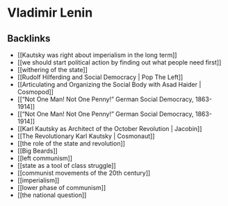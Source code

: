 # Vladimir Lenin



## Backlinks

-   [[Kautsky was right about imperialism in the long term]]
-   [[we should start political action by finding out what people need first]]
-   [[withering of the state]]
-   [[Rudolf Hilferding and Social Democracy | Pop The Left]]
-   [[Articulating and Organizing the Social Body with Asad Haider | Cosmopod]]
-   [[&ldquo;Not One Man! Not One Penny!&rdquo; German Social Democracy, 1863-1914]]
-   [[&ldquo;Not One Man! Not One Penny!&rdquo; German Social Democracy, 1863-1914]]
-   [[Karl Kautsky as Architect of the October Revolution | Jacobin]]
-   [[The Revolutionary Karl Kautsky | Cosmonaut]]
-   [[the role of the state and revolution]]
-   [[Big Beards]]
-   [[left communism]]
-   [[state as a tool of class struggle]]
-   [[communist movements of the 20th century]]
-   [[imperialism]]
-   [[lower phase of communism]]
-   [[the national question]]
